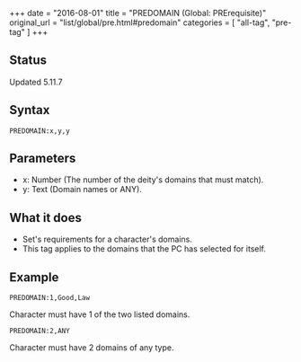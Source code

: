 +++
date = "2016-08-01"
title = "PREDOMAIN (Global: PRErequisite)"
original_url = "list/global/pre.html#predomain"
categories = [ "all-tag", "pre-tag" ]
+++

## Status

Updated 5.11.7

## Syntax

`PREDOMAIN:x,y,y`

## Parameters

-   x: Number (The number of the deity's domains that
    must match).
-   y: Text (Domain names or ANY).



What it does
------------

-   Set's requirements for a character's domains.
-   This tag applies to the domains that the PC has selected for itself.

Example
-------

`PREDOMAIN:1,Good,Law`

Character must have 1 of the two listed domains.

`PREDOMAIN:2,ANY`

Character must have 2 domains of any type.

